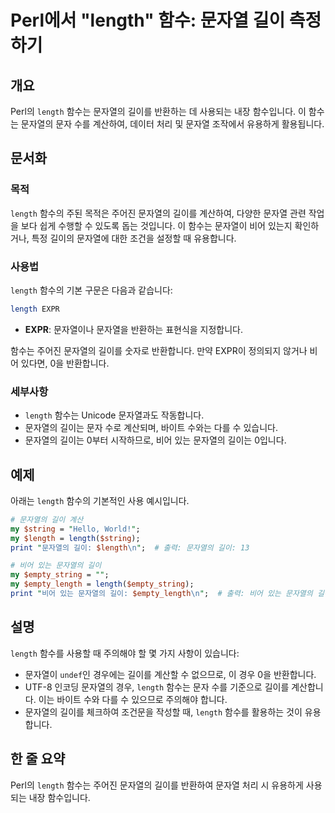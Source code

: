 <!--
Meta Description: # Perl에서 "length" 함수: 문자열 길이 측정하기 ## 개요 Perl의 `length` 함수는 문자열의 길이를 반환하는 데 사용되는 내장 함수입니다. 이 함수는 문자열의 문자 수를 계산하여, 데이터 처리 및 문자열 조작에서 유용하게 활용됩니다. ## 문서화 ...
Meta Keywords: 문자열의, length, 함수는, 길이를, 문자열
-->

# Perl에서 "length" 함수: 문자열 길이 측정하기

## 개요
Perl의 `length` 함수는 문자열의 길이를 반환하는 데 사용되는 내장 함수입니다. 이 함수는 문자열의 문자 수를 계산하여, 데이터 처리 및 문자열 조작에서 유용하게 활용됩니다.

## 문서화

### 목적
`length` 함수의 주된 목적은 주어진 문자열의 길이를 계산하여, 다양한 문자열 관련 작업을 보다 쉽게 수행할 수 있도록 돕는 것입니다. 이 함수는 문자열이 비어 있는지 확인하거나, 특정 길이의 문자열에 대한 조건을 설정할 때 유용합니다.

### 사용법
`length` 함수의 기본 구문은 다음과 같습니다:

```perl
length EXPR
```

- **EXPR**: 문자열이나 문자열을 반환하는 표현식을 지정합니다. 

함수는 주어진 문자열의 길이를 숫자로 반환합니다. 만약 EXPR이 정의되지 않거나 비어 있다면, 0을 반환합니다.

### 세부사항
- `length` 함수는 Unicode 문자열과도 작동합니다.
- 문자열의 길이는 문자 수로 계산되며, 바이트 수와는 다를 수 있습니다.
- 문자열의 길이는 0부터 시작하므로, 비어 있는 문자열의 길이는 0입니다.

## 예제

아래는 `length` 함수의 기본적인 사용 예시입니다.

```perl
# 문자열의 길이 계산
my $string = "Hello, World!";
my $length = length($string);
print "문자열의 길이: $length\n";  # 출력: 문자열의 길이: 13

# 비어 있는 문자열의 길이
my $empty_string = "";
my $empty_length = length($empty_string);
print "비어 있는 문자열의 길이: $empty_length\n";  # 출력: 비어 있는 문자열의 길이: 0
```

## 설명
`length` 함수를 사용할 때 주의해야 할 몇 가지 사항이 있습니다:

- 문자열이 `undef`인 경우에는 길이를 계산할 수 없으므로, 이 경우 0을 반환합니다.
- UTF-8 인코딩 문자열의 경우, `length` 함수는 문자 수를 기준으로 길이를 계산합니다. 이는 바이트 수와 다를 수 있으므로 주의해야 합니다.
- 문자열의 길이를 체크하여 조건문을 작성할 때, `length` 함수를 활용하는 것이 유용합니다.

## 한 줄 요약
Perl의 `length` 함수는 주어진 문자열의 길이를 반환하여 문자열 처리 시 유용하게 사용되는 내장 함수입니다.